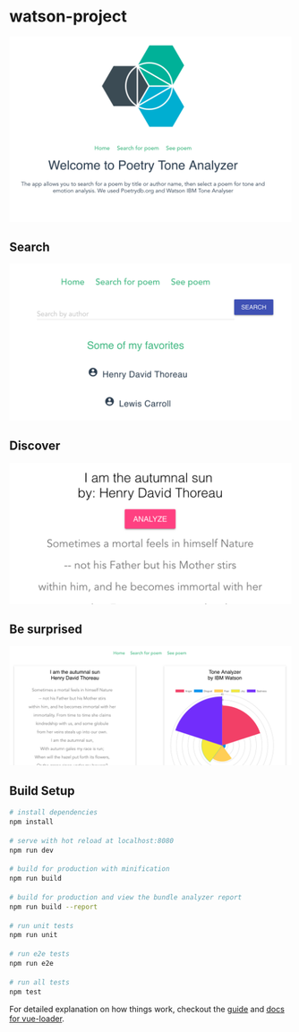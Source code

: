 # watson-project

![Screenshot](src/assets/Landing.png)

## Search
![Screenshot](src/assets/Search.png)

## Discover
![Screenshot](src/assets/Analyze.png)

## Be surprised
![Screenshot](src/assets/Analysis.png)

## Build Setup

``` bash
# install dependencies
npm install

# serve with hot reload at localhost:8080
npm run dev

# build for production with minification
npm run build

# build for production and view the bundle analyzer report
npm run build --report

# run unit tests
npm run unit

# run e2e tests
npm run e2e

# run all tests
npm test
```

For detailed explanation on how things work, checkout the [guide](http://vuejs-templates.github.io/webpack/) and [docs for vue-loader](http://vuejs.github.io/vue-loader).
